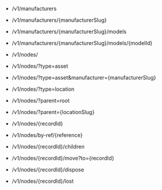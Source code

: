 

- /v1/manufacturers
- /v1/manufacturers/{manufacturerSlug}
- /v1/manufacturers/{manufacturerSlug}/models
- /v1/manufacturers/{manufacturerSlug}/models/{modelId}

- /v1/nodes/
- /v1/nodes/?type=asset
- /v1/nodes/?type=asset&manufacturer={manufacturerSlug}
- /v1/nodes/?type=location
- /v1/nodes/?parent=root
- /v1/nodes/?parent={locationSlug}
- /v1/nodes/{recordId}
- /v1/nodes/by-ref/{reference}
- /v1/nodes/{recordId}/children

- /v1/nodes/{recordId}/move?to={recordId}
- /v1/nodes/{recordId}/dispose
- /v1/nodes/{recordId}/lost